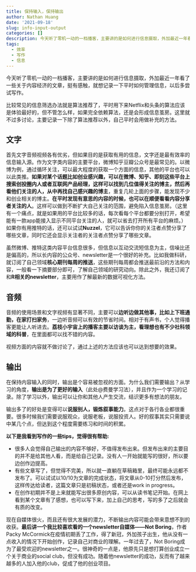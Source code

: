 ```yaml
---
title: 保持输入，保持输出
author: Nathan Huang
date: '2021-09-18'
slug: info-input-output
categories: []
description: 今天听了零机一动的一档播客，主要讲的是如何进行信息摄取，外加最近一年看了一些关于内容经济的文章，挺有感触，就想记录一下平时如何管理信息，以后多尝试写作。
tags:
  - 效率
  - 写作
  - 信息
---
```



今天听了零机一动的一档播客，主要讲的是如何进行信息摄取，外加最近一年看了一些关于内容经济的文章，挺有感触，就想记录一下平时如何管理信息，以后多尝试写作。

比较常见的信息筛选办法就是算法推荐了，平时用下来Netflix和头条的算法应该是体验最好的，但不管怎么样，如果完全依赖算法，还是会形成信息茧房。这里就不过多讨论，主要记录一下除了算法推荐以外，自己平时会用做补充的方法。

## 文字

首先文字音频视频各有优劣，但如果目的是获取有用的信息，文字还是最有效率的信息输入源。作为文字类内容的主要平台，微博知乎豆瓣公众号是最常见的。以微博为例，通过循环关注，可以最大程度的获取一个方面的信息，其他的平台也可以以此类推。**如果对某个话题比如创业感兴趣，可以在微博、知乎、即刻这些平台上搜索创投圈内人或者互联网产品经理，这样可以找到几位值得关注的博主，然后再看他们关注的人，从中再找自己感兴趣的博主**，重复几轮上面的步骤，能发现不少和创业相关的博主。**在平时发现有意思的内容的时候，也可以在顺便看看内容分享者关注的人**。这样可以做到不断扩大自己关注的范围，避免陷入信息茧房。（这里有一个痛点，就是如果用的平台比较多的话，每次看每个平台都要分别打开，希望能有一款app能接入显示不同平台关注的人，就可以省去打开所有平台的麻烦。）如果你有用推特的话，还可以试试**Nuzzel**，它可以告诉你你的关注者点赞分享了哪些文章，同时它还会显示关注者的关注者点赞分享了哪些文章。

虽然微博、推特这类内容平台信息很多，但信息以互动交流短信息为主，信噪比还是偏高的，所以长内容的公众号、newsletter是一个很好的补充。比如我做科研，就订阅了自己领域**核心期刊每周的推送**，这些期刊每周都会推送最前沿的方法和内容，一般看一下摘要部分即可，了解自己领域的研究动向。除此之外，我还订阅了和**R相关的newsletter**，主要用作了解最新的数据可视化方法。

## 音频

音频的使用场景和文字视频有显著不同，主要可以**边听边做其他事，比如上下班通勤，在家打扫家务**，一边听音频可以有效的节省时间。相对于有声书，个人觉得播客更能让人听进去。**荔枝小宇宙上的播客主要以访谈为主，看理想也有不少社科领域的科普**，在里面都可以找不错的内容。

视频方面的内容就不做讨论了，通过上述的方法应该也可以达到想要的效果。

## 输出

在保持内容输入的同时，输出是个容易被忽视的方面。为什么我们需要输出？从学习的角度，**输出是为了更好的输入**（此处@费曼学习法），并且作为一个学习的记录。除了学习以外，输出可以让你和其他人产生交流，结识更多有想法的朋友。

输出多了的好处是变得可以**说服别人，锻炼叙事能力**。这点对于各行各业都很重要。很多时候我们需要说服观众，说服老板，说服投资人。好的叙事其实只需要说中某几个点，但达到这个程度需要练习和时间的积累。

**以下是我看到写作的一些tips，觉得很有帮助:**

- 很多人会觉得自己输出的内容不够好，不值得发布出来。但发布出来的主要目的并不是给其他人看，而是给自己记录。没有人一开始就能写的很好，所以要边创作边提高。
- 有些文章写了，但觉得不完美，所以就一直躺在草稿箱里，最终可能永远都不发布了。可以试试以10/10为文章的完成状态，将文章从0-10打分然后发布，这样传达给读者，这篇文章只是初稿状态，或者还是work in progress。
- 在创作初期并不是上来就能写出很多原创内容，可以从读书笔记开始。在网上看到某个文章有了感想，也可以写下来，加上自己的思考，写的多了之后就会有质的改变。

现在自媒体很火，而且还有很大发展的潜力，不断输出内容可能会带来意想不到的收获。**最后讲一个我比较喜欢看的一个newsletter自媒体——Not Boring**，作者Packy McCormick在疫情初期丢了工作，得了新冠，外加孩子出生，他从没有一点收入的情况下开始创作，记录自己对商业的理解。一年过去了，Not Boring成为了最受欢迎的newsletter之一。很神奇的一点是，他原先只是想打算创业成立一个关于商业的social club，但没有成功。随着他newsletter的成功，反而有了越来越多的人加入他的club，促成了他的创业项目。